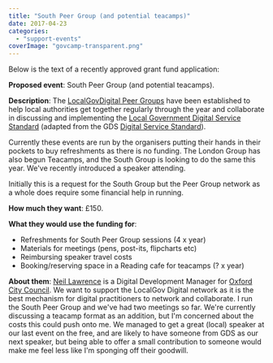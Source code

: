 ```yaml
---
title: "South Peer Group (and potential teacamps)"
date: 2017-04-23
categories: 
  - "support-events"
coverImage: "govcamp-transparent.png"
---
```


Below is the text of a recently approved grant fund application:

**Proposed event**: South Peer Group (and potential teacamps).

**Description**: The [LocalGovDigital Peer Groups](http://localgovdigital.info/localgov-digital-voice/localgov-digital-peer-groups/) have been established to help local authorities get together regularly through the year and collaborate in discussing and implementing the [Local Government Digital Service Standard](http://localgovdigital.info/localgov-digital-makers/outputs/local-government-digital-service-standard/) (adapted from the GDS [Digital Service Standard](https://www.gov.uk/service-manual/service-standard)).

Currently these events are run by the organisers putting their hands in their pockets to buy refreshments as there is no funding. The London Group has also begun Teacamps, and the South Group is looking to do the same this year. We've recently introduced a speaker attending.

Initially this is a request for the South Group but the Peer Group network as a whole does require some financial help in running.

**How much they want**: £150.

**What they would use the funding for**:

- Refreshments for South Peer Group sessions (4 x year)
- Materials for meetings (pens, post-its, flipcharts etc)
- Reimbursing speaker travel costs
- Booking/reserving space in a Reading cafe for teacamps (? x year)

**About them**: [Neil Lawrence](https://twitter.com/Ox1Digital) is a Digital Development Manager for [Oxford City Council](https://www.oxford.gov.uk/). We want to support the LocalGov Digital network as it is the best mechanism for digital practitioners to network and collaborate. I run the South Peer Group and we've had two meetings so far. We're currently discussing a teacamp format as an addition, but I'm concerned about the costs this could push onto me. We managed to get a great (local) speaker at our last event on the free, and are likely to have someone from GDS as our next speaker, but being able to offer a small contribution to someone would make me feel less like I'm sponging off their goodwill.
